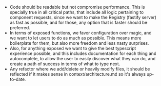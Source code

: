 - Code should be readable but not compromise performance. This is specially true in all critical paths, that include all logic pertaining to component requests, since we want to make the Registry (fastify server) as fast as possible, and for those, any option that is faster should be preferred.
- In terms of exposed functions, we favor configuration over magic, and we want to let users to do as much as possible. This means more boilerplate for them, but also more freedom and less nasty surprises.
- Also, for anything exposed we want to give the best typescript experience possible, and this includes documentation for each thing and autocomplete, to allow the user to easily discover what they can do, and create a path of success in terms of what to type next.
- Any refactor where we add/delete or heavily modify files, it should be reflected if it makes sense in context/architecture.md so it's always up-to-date.